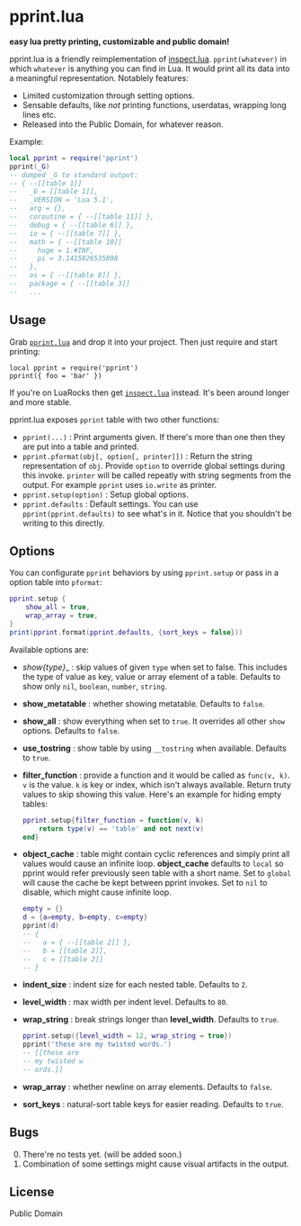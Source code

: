 # pprint.lua

__easy lua pretty printing, customizable and public domain!__

pprint.lua is a friendly reimplementation of [inspect.lua][1]. `pprint(whatever)` in which `whatever` is anything you can find in Lua. It would print all its data into a meaningful representation. Notablely features:

* Limited customization through setting options.
* Sensable defaults, like _not_ printing functions, userdatas, wrapping long lines etc.
* Released into the Public Domain, for whatever reason.

Example:

```lua
local pprint = require('pprint')
pprint(_G)
-- dumped _G to standard output:
-- { --[[table 1]]
--   _G = [[table 1]],
--   _VERSION = 'Lua 5.1',
--   arg = {},
--   coroutine = { --[[table 11]] },
--   debug = { --[[table 6]] },
--   io = { --[[table 7]] },
--   math = { --[[table 10]]
--     huge = 1.#INF,
--     pi = 3.1415926535898
--   },
--   os = { --[[table 8]] },
--   package = { --[[table 3]]
--   ...
```


## Usage

Grab [`pprint.lua`](pprint.lua) and drop it into your project. Then just require and start printing:

    local pprint = require('pprint')
    pprint({ foo = 'bar' })

If you're on LuaRocks then get [`inspect.lua`][1] instead. It's been around longer and more stable.

pprint.lua exposes `pprint` table with two other functions:

* `pprint(...)` : Print arguments given. If there's more than one then they are put into a table and printed.
* `pprint.pformat(obj[, option[, printer]])` : Return the string representation of `obj`. Provide `option` to override global settings during this invoke. `printer` will be called repeatly with string segments from the output. For example `pprint` uses `io.write` as printer.
* `pprint.setup(option)` : Setup global options. 
* `pprint.defaults` : Default settings. You can use `pprint(pprint.defaults)` to see what's in it. Notice that you shouldn't be writing to this directly.

## Options

You can configurate `pprint` behaviors by using `pprint.setup` or pass in a option table into `pformat`:

```lua
pprint.setup {
    show_all = true,
    wrap_array = true,
}
print(pprint.format(pprint.defaults, {sort_keys = false}))
```

Available options are:

* __show_{type}__ : skip values of given `type` when set to false. This includes the type of value as key, value or array element of a table. Defaults to show only `nil`, `boolean`, `number`, `string`.
* __show_metatable__ : whether showing metatable. Defaults to `false`.
* __show_all__ : show everything when set to `true`. It overrides all other `show` options. Defaults to `false`.
* __use_tostring__ : show table by using `__tostring` when available. Defaults to `true`.
* __filter_function__ : provide a function and it would be called as `func(v, k)`. `v` is the value. `k` is key or index, which isn't always available. Return truty values to skip showing this value. Here's an example for hiding empty tables:

    ```lua
    pprint.setup{filter_function = function(v, k)
        return type(v) == 'table' and not next(v)
    end}
    ```

* __object_cache__ : table might contain cyclic references and simply print all values would cause an infinite loop. __object_cache__ defaults to `local` so pprint would refer previously seen table with a short name. Set to `global` will cause the cache be kept between pprint invokes. Set to `nil` to disable, which might cause infinite loop.

    ```lua
    empty = {}
    d = {a=empty, b=empty, c=empty}
    pprint(d)
    -- {
    --   a = { --[[table 2]] },
    --   b = [[table 2]],
    --   c = [[table 2]]
    -- }
    ```

* __indent_size__ : indent size for each nested table. Defaults to `2`.
* __level_width__ : max width per indent level. Defaults to `80`.
* __wrap_string__ : break strings longer than __level_width__. Defaults to `true`.
    
    ```lua
    pprint.setup({level_width = 12, wrap_string = true})
    pprint('these are my twisted words.')
    -- [[these are
    -- my twisted w
    -- ords.]]
    ```

* __wrap_array__ : whether newline on array elements. Defaults to `false`.
* __sort_keys__ : natural-sort table keys for easier reading. Defaults to `true`.

## Bugs

0. There're no tests yet. (will be added soon.)
1. Combination of some settings might cause visual artifacts in the output.

## License

Public Domain

[1]:https://github.com/kikito/inspect.lua "inspect.lua"


